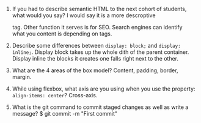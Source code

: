 1. If you had to describe semantic HTML to the next cohort of students, what would you say?
    I would say it is a more descroptive <div> tag. Other function it serves is for SEO. Search engines can identify what you content is depending on tags.

2. Describe some differences between ```display: block;``` and ```display: inline;```.
    Display block takes up the whole dith of the parent container.
    Display inline the blocks it creates one falls right next to the other.

3. What are the 4 areas of the box model?
    Content, padding, border, margin.

4. While using flexbox, what axis are you using when you use the property: ```align-items: center```?
    Cross-axis.

5. What is the git command to commit staged changes as well as write a message? 
    $ git commit -m "First commit"